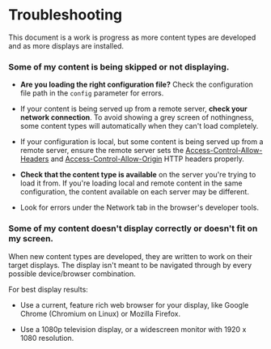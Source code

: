 # Troubleshooting

This document is a work is progress as more content types are developed
and as more displays are installed.


### Some of my content is being skipped or not displaying.

- **Are you loading the right configuration file?**  Check the configuration file path in the
  `config` parameter for errors.

- If your content is being served up from a remote server, **check your network connection**.
  To avoid showing a grey screen of nothingness, some content types will automatically when they can't load completely.

- If your configuration is local, but some content is being served up from a remote server,
  ensure the remote server sets the
  [Access-Control-Allow-Headers](https://developer.mozilla.org/en-US/docs/Web/HTTP/Headers/Access-Control-Allow-Headers) and
  [Access-Control-Allow-Origin](https://developer.mozilla.org/en-US/docs/Web/HTTP/Headers/Access-Control-Allow-Origin)
  HTTP headers properly.

- **Check that the content type is available** on the server you're trying to load it from.
  If you're loading local and remote content in the same configuration,
  the content available on each server may be different.

- Look for errors under the Network tab in the browser's developer tools.




### Some of my content doesn't display correctly or doesn't fit on my screen.

When new content types are developed, they are written to work on their target displays.
The display isn't meant to be navigated through by every possible device/browser combination.

For best display results:

- Use a current, feature rich web browser for your display, like Google Chrome (Chromium on Linux) or Mozilla Firefox.

- Use a 1080p television display, or a widescreen monitor with 1920 x 1080 resolution.
